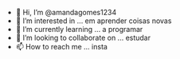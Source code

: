 - 👋 Hi, I’m @amandagomes1234
- 👀 I’m interested in ... em aprender coisas novas
- 🌱 I’m currently learning ... a programar
- 💞️ I’m looking to collaborate on ... estudar
- 📫 How to reach me ... insta
<!---
amandagomes1234/amandagomes1234 is a ✨ special ✨ repository because its `README.md` (this file) appears on your GitHub profile.
You can click the Preview link to take a look at your changes.
--->
